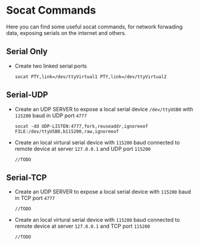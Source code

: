 # Socat Commands

Here you can find some useful socat commands, for network forwading data, exposing serials on the internet and others.

## Serial Only
- Create two linked serial ports

  `socat PTY,link=/dev/ttyVirtual1 PTY,link=/dev/ttyVirtual2`

## Serial-UDP

- Create an UDP SERVER to expose a local serial device `/dev/ttyUSB0` with `115200` baud in UDP port `4777`

  `socat -dd UDP-LISTEN:4777,fork,reuseaddr,ignoreeof FILE:/dev/ttyUSB0,b115200,raw,ignoreeof`
  
 - Create an local virtural serial device with `115200` baud connected to remote device at server `127.0.0.1` and UDP port `115200`
   
   `//TODO`

## Serial-TCP

- Create an UDP SERVER to expose a local serial device with `115200` baud in TCP port `4777`
   
   `//TODO`
 - Create an local virtural serial device with `115200` baud connected to remote device at server `127.0.0.1` and TCP port `115200`
      
   `//TODO`
